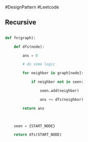 

  #DesignPattern #Leetcode

## Recursive

  

```python

def fn(graph):

    def dfs(node):

        ans = 0

        # do some logic

        for neighbor in graph[node]:

            if neighbor not in seen:

                seen.add(neighbor)

                ans += dfs(neighbor)

        return ans

  

    seen = {START_NODE}

    return dfs(START_NODE)

```
